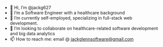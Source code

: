 - 👋 Hi, I’m @jackg627
- 👀 I’m a Software Engineer with a healthcare background
- 🌱 I’m currently self-employed, specializing in full-stack web development.
- 💞️ I’m looking to collaborate on healthcare-related software development and big data analytics
- 📫 How to reach me: email @ jackglennsoftware@gmail.com

<!---
jackg627/jackg627 is a ✨ special ✨ repository because its `README.md` (this file) appears on your GitHub profile.
You can click the Preview link to take a look at your changes.
--->

